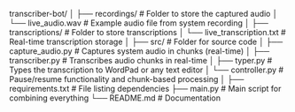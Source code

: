 transcriber-bot/
│
├── recordings/                   # Folder to store the captured audio
│   └── live_audio.wav            # Example audio file from system recording
│
├── transcriptions/               # Folder to store transcriptions
│   └── live_transcription.txt    # Real-time transcription storage
│
├── src/                          # Folder for source code
│   ├── capture_audio.py          # Captures system audio in chunks (real-time)
│   ├── transcriber.py            # Transcribes audio chunks in real-time
│   ├── typer.py                  # Types the transcription to WordPad or any text editor
│   └── controller.py             # Pause/resume functionality and chunk-based processing
│
├── requirements.txt              # File listing dependencies
├── main.py                       # Main script for combining everything
└── README.md                     # Documentation
